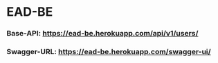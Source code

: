 # EAD-BE

### Base-API: https://ead-be.herokuapp.com/api/v1/users/
### Swagger-URL: https://ead-be.herokuapp.com/swagger-ui/